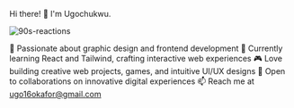 Hi there! 👋 I'm Ugochukwu.

![90s-reactions](https://github.com/user-attachments/assets/ef313141-f608-4da5-a18f-413900885e56)

🎨 Passionate about graphic design and frontend development
🚀 Currently learning React and Tailwind, crafting interactive web experiences
🎮 Love building creative web projects, games, and intuitive UI/UX designs
🤝 Open to collaborations on innovative digital experiences
📫 Reach me at ugo16okafor@gmail.com

